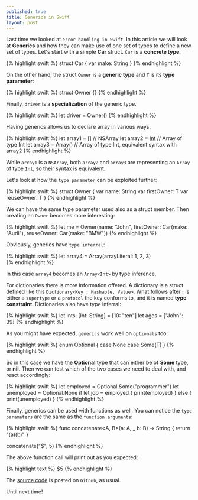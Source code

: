 ```yaml
---
published: true
title: Generics in Swift
layout: post
---
```

Last time we looked at `error handling in Swift`. In this article we will look at __Generics__ and how they can make use of one set of types to define a new set of types. Let's start with a simple __Car__ struct. `Car` is a __concrete type__.

{% highlight swift %}
struct Car {
    var make: String
}
{% endhighlight %}

On the other hand, the struct `Owner` is a __generic type__ and `T` is its __type parameter__:

{% highlight swift %}
struct Owner<T> {}
{% endhighlight %}

Finally, `driver` is a __specialization__ of the generic type.

{% highlight swift %}
let driver = Owner<Car>()
{% endhighlight %}

Having generics allows us to declare array in various ways:

{% highlight swift %}
let array1 = []             // NSArray
let array2 = [Int]()        // Array of type Int
let array3 = Array<Int>()   // Array of type Int, equivalent syntax with array2
{% endhighlight %}

While `array1` is a `NSArray`, both `array2` and `array3` are representing an `Array` of type `Int`, so their syntax is equivalent. 

Let's look at how the `type parameter` can be exploited further:

{% highlight swift %}
struct Owner<T> {
    var name: String
    var firstOwner: T
    var reuseOwner: T
}
{% endhighlight %}

We can have the same type parameter used also as a struct member. Then creating an `Owner` becomes more interesting:

{% highlight swift %}
let me = Owner(name: "John", firstOwner: Car(make: "Audi"), reuseOwner: Car(make: "BMW"))
{% endhighlight %}

Obviously, generics have `type inferral`:

{% highlight swift %}
let array4 = Array(arrayLiteral: 1, 2, 3)   
{% endhighlight %}

In this case `array4` becomes an `Array<Int>` by type inference. 

For dictionaries there is more information offered. A dictionary is a struct defined like this `Dictionary<Key : Hashable, Value>`. What follows after __:__ is either a `supertype` or a `protocol` the key conforms to, and it is named __type constraint__. Dictionaries also have type inferral:

{% highlight swift %}
let ints: [Int: String] = [10: "ten"]
let ages = ["John": 39]
{% endhighlight %}

As you might have expected, `generics` work well on `optionals` too:

{% highlight swift %}
enum Optional<T> {
    case None
    case Some(T)
}
{% endhighlight %}

So in this case we have the __Optional<T>__ type that can either be of __Some<T>__ type, or __nil__. Then we can test which of the two cases we need to deal with, and react accordingly:

{% highlight swift %}
let employed = Optional<String>.Some("programmer")
let unemployed = Optional<String>.None
if let job = employed {
    print(employed)
} else {
    print(unemployed)
}
{% endhighlight %}

Finally, generics can be used with functions as well. You can notice the `type parameters` are the same as the `function arguments`:

{% highlight swift %}
func concatenate<A, B>(a: A, _ b: B) -> String {
    return "\(a)\(b)"
}

concatenate("$", 5)
{% endhighlight %}

The above function call will print out as you expected:

{% highlight text %}
$5
{% endhighlight %}

The [source code](https://github.com/Swiftor/Generics) is posted on `Github`, as usual.

Until next time!
